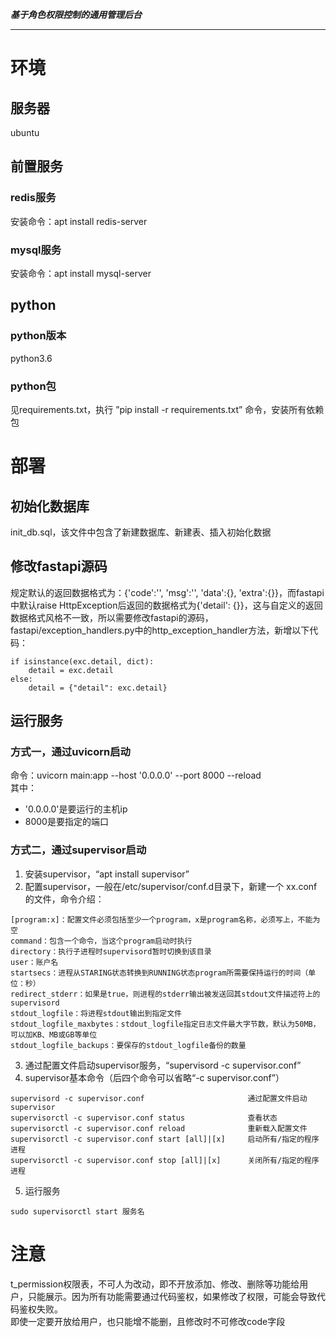 ***基于角色权限控制的通用管理后台***  

****

# 环境
## 服务器
ubuntu

## 前置服务
### redis服务
安装命令：apt install redis-server

### mysql服务
安装命令：apt install mysql-server


## python
### python版本
python3.6

### python包
见requirements.txt，执行 ”pip install -r requirements.txt” 命令，安装所有依赖包

# 部署
## 初始化数据库
init_db.sql，该文件中包含了新建数据库、新建表、插入初始化数据

## 修改fastapi源码
规定默认的返回数据格式为：{'code':'', 'msg':'', 'data':{}, 'extra':{}}，而fastapi中默认raise HttpException后返回的数据格式为{'detail': {}}，这与自定义的返回数据格式风格不一致，所以需要修改fastapi的源码，fastapi/exception_handlers.py中的http_exception_handler方法，新增以下代码：
```
if isinstance(exc.detail, dict):
    detail = exc.detail
else:
    detail = {"detail": exc.detail}
```

## 运行服务
### 方式一，通过uvicorn启动
命令：uvicorn main:app --host '0.0.0.0' --port 8000 --reload  
其中：
* '0.0.0.0'是要运行的主机ip
* 8000是要指定的端口

### 方式二，通过supervisor启动
1. 安装supervisor，“apt install supervisor”
2. 配置supervisor，一般在/etc/supervisor/conf.d目录下，新建一个 xx.conf的文件，命令介绍：
```
[program:x]：配置文件必须包括至少一个program，x是program名称，必须写上，不能为空
command：包含一个命令，当这个program启动时执行
directory：执行子进程时supervisord暂时切换到该目录
user：账户名
startsecs：进程从STARING状态转换到RUNNING状态program所需要保持运行的时间（单位：秒）
redirect_stderr：如果是true，则进程的stderr输出被发送回其stdout文件描述符上的supervisord
stdout_logfile：将进程stdout输出到指定文件
stdout_logfile_maxbytes：stdout_logfile指定日志文件最大字节数，默认为50MB，可以加KB、MB或GB等单位
stdout_logfile_backups：要保存的stdout_logfile备份的数量
```
3. 通过配置文件启动supervisor服务，“supervisord -c supervisor.conf”
4. supervisor基本命令（后四个命令可以省略“-c supervisor.conf”）
```commandline
supervisord -c supervisor.conf                       通过配置文件启动supervisor
supervisorctl -c supervisor.conf status              查看状态
supervisorctl -c supervisor.conf reload              重新载入配置文件
supervisorctl -c supervisor.conf start [all]|[x]     启动所有/指定的程序进程
supervisorctl -c supervisor.conf stop [all]|[x]      关闭所有/指定的程序进程 
```
5. 运行服务
```commandline
sudo supervisorctl start 服务名
```


# 注意
t_permission权限表，不可人为改动，即不开放添加、修改、删除等功能给用户，只能展示。因为所有功能需要通过代码鉴权，如果修改了权限，可能会导致代码鉴权失败。  
即使一定要开放给用户，也只能增不能删，且修改时不可修改code字段
